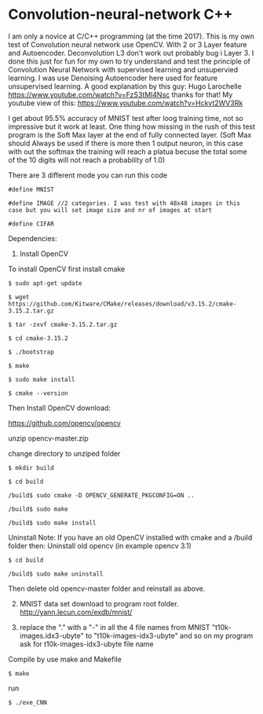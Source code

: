 # Convolution-neural-network C++
I am only a novice at C/C++ programming (at the time 2017). 
This is my own test of Convolution neural network use OpenCV. With 2 or 3 Layer feature and Autoencoder. Deconvolution L3 don't work out probably bug i Layer 3. 
I done this just for fun for my own to try understand and test the principle of Convolution Neural Network 
with supervised learning and unsupervied learning. I was use Denoising Autoencoder here used for feature unsupervised learning. 
A good explanation by this guy: Hugo Larochelle https://www.youtube.com/watch?v=FzS3tMl4Nsc thanks for that! 
My youtube view of this: https://www.youtube.com/watch?v=Hckvt2WV3Rk

I get about 95.5% accuracy of MNIST test after loog training time, not so impressive but it work at least.
One thing how missing in the rush of this test program is the Soft Max layer at the end of fully connected layer. (Soft Max should Always be used if there is more then 1 output neuron, in this case with out the softmax the training will reach a platua becuse the total some of the 10 digits will not reach a probability of 1.0)

There are 3 different mode you can run this code

`#define MNIST`

`#define IMAGE //2 categories. I was test with 48x48 images in this case but you will set image size and nr of images at start`

`#define CIFAR` 

Dependencies:

1. Install OpenCV

To install OpenCV
first install 
cmake

`$ sudo apt-get update`

`$ wget https://github.com/Kitware/CMake/releases/download/v3.15.2/cmake-3.15.2.tar.gz`

`$ tar -zxvf cmake-3.15.2.tar.gz`

`$ cd cmake-3.15.2`

`$ ./bootstrap`

`$ make`

`$ sudo make install`

`$ cmake --version`

Then Install OpenCV
download:

https://github.com/opencv/opencv

unzip opencv-master.zip

change directory to unziped folder

`$ mkdir build`

`$ cd build`

`/build$ sudo cmake -D OPENCV_GENERATE_PKGCONFIG=ON ..` 

`/build$ sudo make`

`/build$ sudo make install`

Uninstall Note: If you have an old OpenCV installed with cmake and a /build folder then:
Uninstall old opencv (in example opencv 3.1)

`$ cd build`

`/build$ sudo make uninstall`

Then delete old opencv-master folder and reinstall as above.

2. MNIST data set download to program root folder. http://yann.lecun.com/exdb/mnist/

3. replace the "." with a "-" in all the 4 file names from MNIST "t10k-images.idx3-ubyte" to "t10k-images-idx3-ubyte" and so on
my program ask for t10k-images-idx3-ubyte file name

Compile by use make and Makefile

`$ make`

run

`$ ./exe_CNN`
